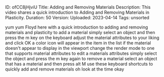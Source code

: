 ID: ofCC8jHjviU
Title: Adding and Removing Materials
Description: This video shares a quick introduction to Adding and Removing Materials in Plasticity.
Duration: 50
Version: 
Uploaded: 2023-04-14
Tags: unsorted

yum yum Floyd here with a quick
introduction to adding and removing
materials and plasticity to add a
material simply select an object and
then press the m key on the keyboard
adjust the material attributes to your
liking and click OK a color icon will
appear in the item in the list if the
material doesn't appear to display in
the viewport change the render mode to
one that supports material attributes
to edit a materials attributes simply
select the object and press the m key
again to remove a material
select an object that has a material and
then press alt M use these keyboard
shortcuts to quickly add and remove
materials oh look at the time
okay
